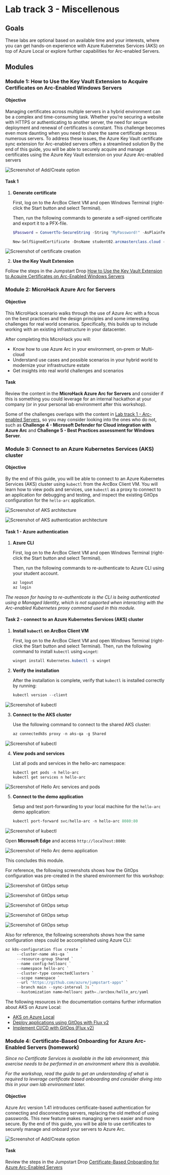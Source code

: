 # Lab track 3 - Miscellenous

## Goals

These labs are optional based on available time and your interests, where you can get hands-on experience with Azure Kubernetes Services (AKS) on top of Azure Local or explore further capabilities for Arc-enabled Servers.

## Modules

### Module 1: How to Use the Key Vault Extension to Acquire Certificates on Arc-Enabled Windows Servers

#### Objective

Managing certificates across multiple servers in a hybrid environment can be a complex and time-consuming task. Whether you’re securing a website with HTTPS or authenticating to another server, the need for secure deployment and renewal of certificates is constant. This challenge becomes even more daunting when you need to share the same certificate across numerous servers. To address these issues, the Azure Key Vault certificate sync extension for Arc-enabled servers offers a streamlined solution By the end of this guide, you will be able to securely acquire and manage certificates using the Azure Key Vault extension on your Azure Arc-enabled servers

![Screenshot of Add/Create option](./KeyVault_extension_1.png)

#### Task 1

1. **Generate certificate**

    First, log on to the ArcBox Client VM and open Windows Terminal (right-click the Start button and select Terminal).

    Then, run the following commands to generate a self-signed certificate and export it to a PFX-file.

    ```powershell
    $Password = ConvertTo-SecureString -String "MyPassword!" -AsPlainText

    New-SelfSignedCertificate -DnsName student02.arcmasterclass.cloud -KeyExportPolicy Exportable | Export-PfxCertificate -FilePath C:\Temp\certificate.pfx -Password $Password
    ```

![Screenshot of certificate creation](./key_vault_certificate_01.png)

2. **Use the Key Vault Extension**

Follow the steps in the Jumpstart Drop [How to Use the Key Vault Extension to Acquire Certificates on Arc-Enabled Windows Servers](https://jumpstart.azure.com/azure_jumpstart_drops?drop=How%20to%20Use%20the%20Key%20Vault%20Extension%20to%20Acquire%20Certificates%20on%20Arc-Enabled%20Windows%20Servers)

### Module 2: MicroHack Azure Arc for Servers

#### Objective

This MicroHack scenario walks through the use of Azure Arc with a focus on the best practices and the design principles and some interesting challenges for real world scenarios. Specifically, this builds up to include working with an existing infrastructure in your datacenter.

After completing this MicroHack you will:

- Know how to use Azure Arc in your environment, on-prem or Multi-cloud
- Understand use cases and possible scenarios in your hybrid world to modernize your infrastructure estate
- Get insights into real world challenges and scenarios

#### Task

Review the content in the **MicroHack Azure Arc for Servers** and consider if this is something you could leverage for an internal hackathon at your company (or in your personal lab environment after this workshop).

Some of the challenges overlaps with the content in [Lab track 1 - Arc-enabled Servers](https://github.com/Azure/arc_jumpstart_levelup/blob/arc_master_class/docs/azure_arc_servers_jumpstart/_labs_arc-enabled-servers.md), so you may consider looking into the ones who do not, such as **Challenge 4 - Microsoft Defender for Cloud integration with Azure Arc** and **Challenge 5 - Best Practices assessment for Windows Server**.

### Module 3: Connect to an Azure Kubernetes Services (AKS) cluster

#### Objective

By the end of this guide, you will be able to connect to an Azure Kubernetes Services (AKS) cluster using `kubectl` from the ArcBox Client VM. You will learn how to view pods and services, use `kubectl` as a proxy to connect to an application for debugging and testing, and inspect the existing GitOps configuration for the `hello-arc` application.

![Screenshot of AKS architecture](./AKS_on_Local_1.png)

![Screenshot of AKS authentication architecture](./AKS_on_Local_2.png)

#### Task 1 - Azure authentication

1. **Azure CLI**

    First, log on to the ArcBox Client VM and open Windows Terminal (right-click the Start button and select Terminal).

    Then, run the following commands to re-authenticate to Azure CLI using your student account.

    ```powershell
    az logout
    az login
    ```

*The reason for having to re-authenticate is the CLI is being authenticated using a Managed Identity, which is not supported when interacting with the Arc-enabled Kubernetes proxy command used in this module.*

#### Task 2 - connect to an Azure Kubernetes Services (AKS) cluster

1. **Install `kubectl` on ArcBox Client VM**

    First, log on to the ArcBox Client VM and open Windows Terminal (right-click the Start button and select Terminal). Then, run the following command to install `kubectl` using `winget`:

    ```powershell
    winget install Kubernetes.kubectl -s winget
    ```

2. **Verify the installation**

    After the installation is complete, verify that `kubectl` is installed correctly by running:

    ```powershell
    kubectl version --client
    ```

![Screenshot of kubectl](./kubectl_2.png)

3. **Connect to the AKS cluster**

    Use the following command to connect to the shared AKS cluster:

    ```powershell
    az connectedk8s proxy -n aks-qa -g Shared
    ```

![Screenshot of kubectl](./kubectl_1.png)

4. **View pods and services**

    List all pods and services in the hello-arc namespace:

    ```powershell
    kubectl get pods -n hello-arc
    kubectl get services n hello-arc
    ```

![Screenshot of Hello Arc services and pods](./hello_arc2.png)

5. **Connect to the demo application**

    Setup and test port-forwarding to your local machine for the `hello-arc` demo application:

    ```powershell
    kubectl port-forward svc/hello-arc -n hello-arc 8080:80
    ```
![Screenshot of kubectl](./kubectl_3.png)

Open **Microsoft Edge** and access `http://localhost:8080`:

![Screenshot of Hello Arc demo application](./hello_arc.png)

This concludes this module.

For reference, the following screenshots shows how the GitOps configuration was pre-created in the shared environment for this workshop:

![Screenshot of GitOps setup](./GitOps_0.png)

![Screenshot of GitOps setup](./GitOps_1.png)

![Screenshot of GitOps setup](./GitOps_2.png)

![Screenshot of GitOps setup](./GitOps_3.png)

![Screenshot of GitOps setup](./GitOps_4.png)

Also for reference, the following screenshots shows how the same configuration steps could be accomplished using Azure CLI:

```powershell
az k8s-configuration flux create `
     --cluster-name aks-qa `
     --resource-group Shared `
     --name config-helloarc `
     --namespace hello-arc `
     --cluster-type connectedClusters `
     --scope namespace `
     --url "https://github.com/azure/jumpstart-apps" `
     --branch main --sync-interval 3s `
     --kustomization name=helloarc path=./arcbox/hello_arc/yaml
```

The following resources in the documentation contains further information about AKS on Azure Local:

- [AKS on Azure Local](https://learn.microsoft.com/azure/aks/aksarc/cluster-architecture)
- [Deploy applications using GitOps with Flux v2](https://learn.microsoft.com/azure/azure-arc/kubernetes/tutorial-use-gitops-flux2?tabs=azure-cli)
- [Implement CI/CD with GitOps (Flux v2)](https://learn.microsoft.com/azure/azure-arc/kubernetes/tutorial-gitops-flux2-ci-cd)

### Module 4: Certificate-Based Onboarding for Azure Arc-Enabled Servers (homework)

*Since no Certificate Services is available in the lab environment, this exercise needs to be performed in an environment where this is available.*

*For the workshop, read the guide to get an understanding of what is required to leverage certificate based onboarding and consider diving into this in your own lab environment later.*

#### Objective

Azure Arc version 1.41 introduces certificate-based authentication for connecting and disconnecting servers, replacing the old method of using passwords. This new feature makes managing servers easier and more secure. By the end of this guide, you will be able to use certificates to securely manage and onboard your servers to Azure Arc.

![Screenshot of Add/Create option](./certificate_based_onboarding.jpg)

#### Task

Review the steps in the Jumpstart Drop [Certificate-Based Onboarding for Azure Arc-Enabled Servers](https://jumpstart.azure.com/azure_jumpstart_drops?drop=Certificate-Based%20Onboarding%20for%20Azure%20Arc-Enabled%20Servers)
